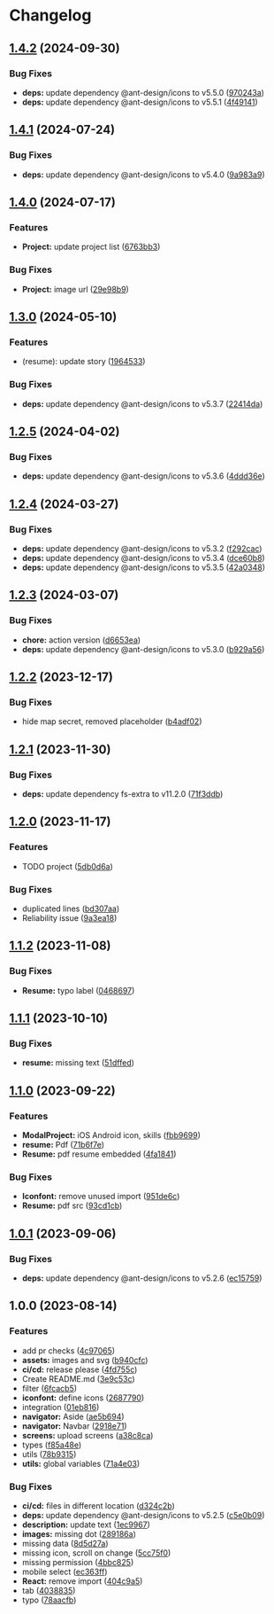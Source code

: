 # Changelog

## [1.4.2](https://github.com/LeleDallas/skillsfolio/compare/v1.4.1...v1.4.2) (2024-09-30)


### Bug Fixes

* **deps:** update dependency @ant-design/icons to v5.5.0 ([970243a](https://github.com/LeleDallas/skillsfolio/commit/970243ae4af103bfcde2ac2940ac8282852a5583))
* **deps:** update dependency @ant-design/icons to v5.5.1 ([4f49141](https://github.com/LeleDallas/skillsfolio/commit/4f491410cdcb2a77530217366e21bb69851d2843))

## [1.4.1](https://github.com/LeleDallas/skillsfolio/compare/v1.4.0...v1.4.1) (2024-07-24)


### Bug Fixes

* **deps:** update dependency @ant-design/icons to v5.4.0 ([9a983a9](https://github.com/LeleDallas/skillsfolio/commit/9a983a98ff7a0155e052a5c9a21e96487aa1db36))

## [1.4.0](https://github.com/LeleDallas/skillsfolio/compare/v1.3.0...v1.4.0) (2024-07-17)


### Features

* **Project:** update project list ([6763bb3](https://github.com/LeleDallas/skillsfolio/commit/6763bb31b3d19af221d616e134ceedb87f9de0be))


### Bug Fixes

* **Project:** image url ([29e98b9](https://github.com/LeleDallas/skillsfolio/commit/29e98b9a179a10718a5ff91a85e061ef34a6e6f6))

## [1.3.0](https://github.com/LeleDallas/skillsfolio/compare/v1.2.5...v1.3.0) (2024-05-10)


### Features

* (resume): update story ([1964533](https://github.com/LeleDallas/skillsfolio/commit/196453354788a8e926201b74bb7615633a2a24e3))


### Bug Fixes

* **deps:** update dependency @ant-design/icons to v5.3.7 ([22414da](https://github.com/LeleDallas/skillsfolio/commit/22414da489daae6b5c94a73f2aaf173bbac8a544))

## [1.2.5](https://github.com/LeleDallas/skillsfolio/compare/v1.2.4...v1.2.5) (2024-04-02)


### Bug Fixes

* **deps:** update dependency @ant-design/icons to v5.3.6 ([4ddd36e](https://github.com/LeleDallas/skillsfolio/commit/4ddd36ea75f49b924734adad386de3b9b2f7bcfb))

## [1.2.4](https://github.com/LeleDallas/skillsfolio/compare/v1.2.3...v1.2.4) (2024-03-27)


### Bug Fixes

* **deps:** update dependency @ant-design/icons to v5.3.2 ([f292cac](https://github.com/LeleDallas/skillsfolio/commit/f292cac6cb6f2169c0569d50dc10b57c8fd099a2))
* **deps:** update dependency @ant-design/icons to v5.3.4 ([dce60b8](https://github.com/LeleDallas/skillsfolio/commit/dce60b8a530c8a46602fd62ad43ef3c2349ad214))
* **deps:** update dependency @ant-design/icons to v5.3.5 ([42a0348](https://github.com/LeleDallas/skillsfolio/commit/42a0348abdade2e5981c10dd9aa311212527f6a5))

## [1.2.3](https://github.com/LeleDallas/skillsfolio/compare/v1.2.2...v1.2.3) (2024-03-07)


### Bug Fixes

* **chore:** action version ([d6653ea](https://github.com/LeleDallas/skillsfolio/commit/d6653ea758e178f699fcb95eb4d8b4149716b14d))
* **deps:** update dependency @ant-design/icons to v5.3.0 ([b929a56](https://github.com/LeleDallas/skillsfolio/commit/b929a562ee2308968ef2aa84737d99f8b160b054))

## [1.2.2](https://github.com/LeleDallas/skillsfolio/compare/v1.2.1...v1.2.2) (2023-12-17)


### Bug Fixes

* hide map secret, removed placeholder ([b4adf02](https://github.com/LeleDallas/skillsfolio/commit/b4adf02ebf15ee65a2476539b7791ec461024a3f))

## [1.2.1](https://github.com/LeleDallas/skillsfolio/compare/v1.2.0...v1.2.1) (2023-11-30)


### Bug Fixes

* **deps:** update dependency fs-extra to v11.2.0 ([71f3ddb](https://github.com/LeleDallas/skillsfolio/commit/71f3ddba84def6b0cfe47b99a6d3e90300137555))

## [1.2.0](https://github.com/LeleDallas/skillsfolio/compare/v1.1.2...v1.2.0) (2023-11-17)


### Features

* TODO project ([5db0d6a](https://github.com/LeleDallas/skillsfolio/commit/5db0d6a7b6ee3d678b11546fb607f25b2f8303a5))


### Bug Fixes

* duplicated lines ([bd307aa](https://github.com/LeleDallas/skillsfolio/commit/bd307aa410a0e2bf1ac82b215f3db47b317d7635))
* Reliability issue ([9a3ea18](https://github.com/LeleDallas/skillsfolio/commit/9a3ea181ee9af3a29f8959f6247010ddca99478c))

## [1.1.2](https://github.com/LeleDallas/skillsfolio/compare/v1.1.1...v1.1.2) (2023-11-08)


### Bug Fixes

* **Resume:** typo label ([0468697](https://github.com/LeleDallas/skillsfolio/commit/0468697da234cdadb88d50b936ffcb41912700ae))

## [1.1.1](https://github.com/LeleDallas/skillsfolio/compare/v1.1.0...v1.1.1) (2023-10-10)


### Bug Fixes

* **resume:** missing text ([51dffed](https://github.com/LeleDallas/skillsfolio/commit/51dffed4661345aa88410f00e757ea0288da93c3))

## [1.1.0](https://github.com/LeleDallas/skillsfolio/compare/v1.0.1...v1.1.0) (2023-09-22)


### Features

* **ModalProject:** iOS Android icon, skills ([fbb9699](https://github.com/LeleDallas/skillsfolio/commit/fbb969925cb4f51995e9c4dc073d480138fb141b))
* **resume:** Pdf ([71b6f7e](https://github.com/LeleDallas/skillsfolio/commit/71b6f7ec54bf0a42d5300452dd2a5d47724cc950))
* **Resume:** pdf resume embedded ([4fa1841](https://github.com/LeleDallas/skillsfolio/commit/4fa1841715c2d2a8293d2fdb24792332abbf28b6))


### Bug Fixes

* **Iconfont:** remove unused import ([951de6c](https://github.com/LeleDallas/skillsfolio/commit/951de6c63db5749c9c52e39241d81b17f79557b0))
* **Resume:** pdf src ([93cd1cb](https://github.com/LeleDallas/skillsfolio/commit/93cd1cb0ffce17fa95b143dd8ae0d5e65d26a910))

## [1.0.1](https://github.com/LeleDallas/skillsfolio/compare/v1.0.0...v1.0.1) (2023-09-06)


### Bug Fixes

* **deps:** update dependency @ant-design/icons to v5.2.6 ([ec15759](https://github.com/LeleDallas/skillsfolio/commit/ec157599dc0d782ffb2869174f32122c328748b9))

## 1.0.0 (2023-08-14)


### Features

* add pr checks ([4c97065](https://github.com/LeleDallas/skillsfolio/commit/4c97065e070d87debe179ef30d67a6659d33ec1d))
* **assets:** images and svg ([b940cfc](https://github.com/LeleDallas/skillsfolio/commit/b940cfc65f8fb8bb2a1b82667d3f84cf8e50f927))
* **ci/cd:** release please ([4fd755c](https://github.com/LeleDallas/skillsfolio/commit/4fd755cb4007d3cbca8f1b6f2d442c8ce5b71915))
* Create README.md ([3e9c53c](https://github.com/LeleDallas/skillsfolio/commit/3e9c53c5a33cb9ecb0dc3b1c2be9730ea5b8526c))
* filter ([6fcacb5](https://github.com/LeleDallas/skillsfolio/commit/6fcacb5c98972248ff0f52cbe4bcc5c7bc8f5163))
* **iconfont:** define icons ([2687790](https://github.com/LeleDallas/skillsfolio/commit/2687790fcb569ada58f2c40c318ac200ea8317de))
* integration ([01eb816](https://github.com/LeleDallas/skillsfolio/commit/01eb81672fb7d7b42ae7d84a7ce516116629df07))
* **navigator:** Aside ([ae5b694](https://github.com/LeleDallas/skillsfolio/commit/ae5b694a91ef1fd0e71ddca7a47ee3640c42082a))
* **navigator:** Navbar ([2918e71](https://github.com/LeleDallas/skillsfolio/commit/2918e71aa7398192d5619c9eda199592a04e0620))
* **screens:** upload screens ([a38c8ca](https://github.com/LeleDallas/skillsfolio/commit/a38c8cabe9e980975a4d7203393a8b2f49e6e4bc))
* types ([f85a48e](https://github.com/LeleDallas/skillsfolio/commit/f85a48e52c6ee3f595698361baba489526b5388a))
* utils ([78b9315](https://github.com/LeleDallas/skillsfolio/commit/78b93153cf44d8a827ddba08cfd399d72f1fa0df))
* **utils:** global variables ([71a4e03](https://github.com/LeleDallas/skillsfolio/commit/71a4e037945a9082a98c78dc694ed4277ec5cfed))


### Bug Fixes

* **ci/cd:** files in different location ([d324c2b](https://github.com/LeleDallas/skillsfolio/commit/d324c2bb0bcdde457ee23bee725952ee77a5abc8))
* **deps:** update dependency @ant-design/icons to v5.2.5 ([c5e0b09](https://github.com/LeleDallas/skillsfolio/commit/c5e0b098ad9651ef8a7b0e307eb5c046e7e7e7db))
* **description:** update text ([1ec9967](https://github.com/LeleDallas/skillsfolio/commit/1ec9967a48c019426099a43ca2562a1d206c13a3))
* **images:** missing dot ([289186a](https://github.com/LeleDallas/skillsfolio/commit/289186a89243af06e066f3bebe3a8815f6982ec8))
* missing data ([8d5d27a](https://github.com/LeleDallas/skillsfolio/commit/8d5d27a4f267197434db7a2cc08a052a0e3faec1))
* missing icon, scroll on change ([5cc75f0](https://github.com/LeleDallas/skillsfolio/commit/5cc75f048cf3e1bbf5723d3f97008eda0e643e8d))
* missing permission ([4bbc825](https://github.com/LeleDallas/skillsfolio/commit/4bbc8258c99b5639f0e7bf09e917bf9b4a4fc444))
* mobile select ([ec363ff](https://github.com/LeleDallas/skillsfolio/commit/ec363ffc2e96a10f27e071b812e293b2a5ea3934))
* **React:** remove import ([404c9a5](https://github.com/LeleDallas/skillsfolio/commit/404c9a5149013e13469d55868f72400a26c8926c))
* tab ([4038835](https://github.com/LeleDallas/skillsfolio/commit/4038835c65a312b0110a452c4ab9542781243a75))
* typo ([78aacfb](https://github.com/LeleDallas/skillsfolio/commit/78aacfb38733a26b9af0700e8a5a3405e5c1a8fc))
